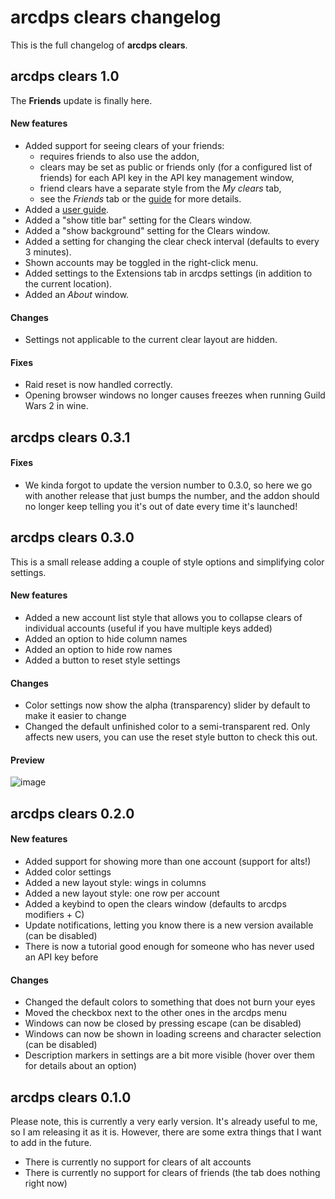 # arcdps clears changelog
This is the full changelog of **arcdps clears**.

## arcdps clears 1.0
The **Friends** update is finally here.

#### New features
- Added support for seeing clears of your friends:
    - requires friends to also use the addon,
    - clears may be set as public or friends only (for a configured list of friends) for each API key in the API key management window,
    - friend clears have a separate style from the *My clears* tab,
    - see the *Friends* tab or the [guide](https://guides.gw2scratch.com/clears/friends/how-to.html) for more details.
- Added a [user guide](https://guides.gw2scratch.com/clears/).
- Added a "show title bar" setting for the Clears window.
- Added a "show background" setting for the Clears window.
- Added a setting for changing the clear check interval (defaults to every 3 minutes).
- Shown accounts may be toggled in the right-click menu.
- Added settings to the Extensions tab in arcdps settings (in addition to the current location).
- Added an *About* window.

#### Changes
- Settings not applicable to the current clear layout are hidden.

#### Fixes
- Raid reset is now handled correctly.
- Opening browser windows no longer causes freezes when running Guild Wars 2 in wine.

## arcdps clears 0.3.1
#### Fixes
- We kinda forgot to update the version number to 0.3.0, so here we go with another release that just bumps the number, and the addon should no longer keep telling you it's out of date every time it's launched!

## arcdps clears 0.3.0
This is a small release adding a couple of style options and simplifying color settings.

#### New features
- Added a new account list style that allows you to collapse clears of individual accounts (useful if you have multiple keys added)
- Added an option to hide column names
- Added an option to hide row names
- Added a button to reset style settings

#### Changes
- Color settings now show the alpha (transparency) slider by default to make it easier to change
- Changed the default unfinished color to a semi-transparent red. Only affects new users, you can use the reset style button to check this out.

#### Preview
![image](https://user-images.githubusercontent.com/998408/121264224-22011a00-c8b7-11eb-8738-5b4da11942d9.png)

## arcdps clears 0.2.0
#### New features
- Added support for showing more than one account (support for alts!)
- Added color settings
- Added a new layout style: wings in columns
- Added a new layout style: one row per account
- Added a keybind to open the clears window (defaults to arcdps modifiers + C)
- Update notifications, letting you know there is a new version available (can be disabled)
- There is now a tutorial good enough for someone who has never used an API key before

#### Changes
- Changed the default colors to something that does not burn your eyes
- Moved the checkbox next to the other ones in the arcdps menu
- Windows can now be closed by pressing escape (can be disabled)
- Windows can now be shown in loading screens and character selection (can be disabled)
- Description markers in settings are a bit more visible (hover over them for details about an option)

## arcdps clears 0.1.0
Please note, this is currently a very early version. It's already useful to me, so I am releasing it as it is. However, there are some extra things that I want to add in the future.

- There is currently no support for clears of alt accounts
- There is currently no support for clears of friends (the tab does nothing right now)